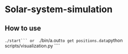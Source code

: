 # Solar-system-simulation
## How to use
````./start```
or 
````./bin/a.out````
to get positions.data
````python scripts/visualization.py <path to positions.data>````

